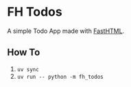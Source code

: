 # FH Todos

A simple Todo App made with [FastHTML](https://fastht.ml).

## How To

1. `uv sync`
2. `uv run -- python -m fh_todos`
